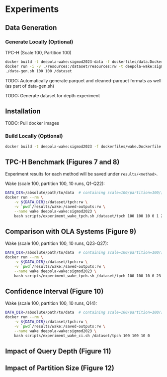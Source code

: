 # Experiments

## Data Generation

### Generate Locally (Optional)
TPC-H (Scale 100, Partition 100)
```bash
docker build -t deepola-wake:sigmod2023-data -f dockerfiles/data.Dockerfile .
docker run -i -v ./resources:/dataset/resources:rw -t deepola-wake:sigmod2023-data
./data-gen.sh 100 100 /dataset
```

TODO: Automatically generate parquet and cleaned-parquet formats as well (as part of data-gen.sh)

TODO: Generate dataset for depth experiment

## Installation

TODO: Pull docker images

### Build Locally (Optional)

```bash
docker build -t deepola-wake:sigmod2023 -f dockerfiles/wake.Dockerfile .
```

## TPC-H Benchmark (Figures 7 and 8)

Experiment results for each method will be saved under `results/<method>`.

Wake (scale 100, partition 100, 10 runs, Q1-Q22):
```bash
DATA_DIR=/absolute/path/to/data  # containing scale=100/partition=100/[parquet|cleaned_parquet]
docker run --rm \
    -v ${DATA_DIR}:/dataset/tpch:rw \
    -v `pwd`/results/wake:/saved-outputs:rw \
    --name wake deepola-wake:sigmod2023 \
    bash scripts/experiment_wake_tpch.sh /dataset/tpch 100 100 10 0 1 22
```

## Comparison with OLA Systems (Figure 9)

Wake (scale 100, partition 100, 10 runs, Q23-Q27):
```bash
DATA_DIR=/absolute/path/to/data  # containing scale=100/partition=100/[parquet|cleaned_parquet]
docker run --rm \
    -v ${DATA_DIR}:/dataset/tpch:rw \
    -v `pwd`/results/wake:/saved-outputs:rw \
    --name wake deepola-wake:sigmod2023 \
    bash scripts/experiment_wake_tpch.sh /dataset/tpch 100 100 10 0 23 27
```

## Confidence Interval (Figure 10)

Wake (scale 100, partition 100, 10 runs, Q14):
```bash
DATA_DIR=/absolute/path/to/data  # containing scale=100/partition=100/[parquet|cleaned_parquet]
docker run --rm \
    -v ${DATA_DIR}:/dataset/tpch:rw \
    -v `pwd`/results/wake:/saved-outputs:rw \
    --name wake deepola-wake:sigmod2023 \
    bash scripts/experiment_wake_ci.sh /dataset/tpch 100 100 10 0
```

## Impact of Query Depth (Figure 11)

## Impact of Partition Size (Figure 12)
